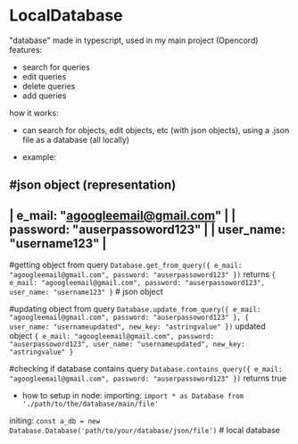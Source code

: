 # LocalDatabase
"database" made in typescript, used in my main project (Opencord)
features:
- search for queries
- edit queries
- delete queries
- add queries

how it works:
- can search for objects, edit objects, etc (with json objects), using a .json file as a database (all locally)

- example:

#json object (representation)
-------------------------------------
| e_mail: "agoogleemail@gmail.com"  | 
| password: "auserpassoword123"     |
| user_name: "username123"          |
-------------------------------------

#getting object from query
`Database.get_from_query({ e_mail: "agoogleemail@gmail.com", password: "auserpassoword123" })`
returns `{ e_mail: "agoogleemail@gmail.com", password: "auserpassoword123", user_name: "username123" }` # json object

#updating object from query
`Database.update_from_query({ e_mail: "agoogleemail@gmail.com", password: "auserpassoword123" }, { user_name: "usernameupdated", new_key: "astringvalue" })`
updated object `{ e_mail: "agoogleemail@gmail.com", password: "auserpassoword123", user_name: "usernameupdated", new_key: "astringvalue" }`

#checking if database contains query
`Database.contains_query({ e_mail: "agoogleemail@gmail.com", password: "auserpassoword123" })`
returns true

- how to setup in node:
importing:
`import * as Database from './path/to/the/database/main/file'`

initing:
`const a_db = new Database.Database('path/to/your/database/json/file')` # local database

